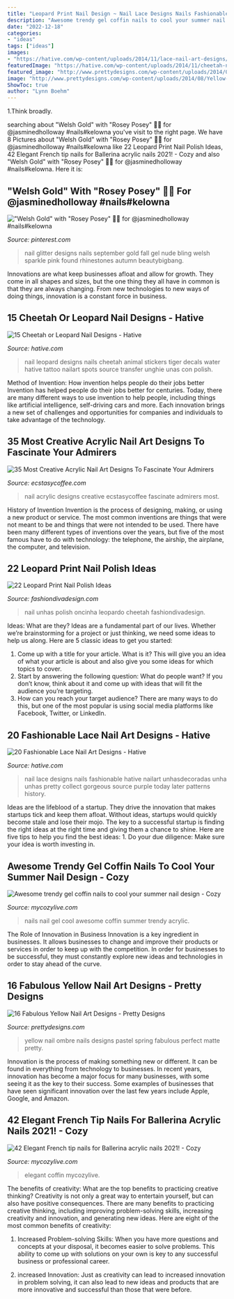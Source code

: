 ```yaml
---
title: "Leopard Print Nail Design ~ Nail Lace Designs Nails Fashionable Hative Nailart Unhasdecoradas Unha Unhas Pretty Collect Gorgeous Source Purple Today Later Patterns History"
description: "Awesome trendy gel coffin nails to cool your summer nail design"
date: "2022-12-18"
categories:
- "ideas"
tags: ["ideas"]
images:
- "https://hative.com/wp-content/uploads/2014/11/lace-nail-art-designs/4-fashionable-lace-nail-art-designs.jpg"
featuredImage: "https://hative.com/wp-content/uploads/2014/11/cheetah-nail-designs/11-cheetah-leopard-nail-designs.jpg"
featured_image: "http://www.prettydesigns.com/wp-content/uploads/2014/08/Yellow-Ombre-Nail-Design.jpg"
image: "http://www.prettydesigns.com/wp-content/uploads/2014/08/Yellow-Ombre-Nail-Design.jpg"
ShowToc: true
author: "Lynn Boehm"
---
```



1.Think broadly.

	

		
searching about &quot;Welsh Gold&quot; with &quot;Rosey Posey&quot; 🌸💛 for @jasminedholloway #nails#kelowna you've visit to the right page. We have 8 Pictures about &quot;Welsh Gold&quot; with &quot;Rosey Posey&quot; 🌸💛 for @jasminedholloway #nails#kelowna like 22 Leopard Print Nail Polish Ideas, 42 Elegant French tip nails for Ballerina acrylic nails 2021! - Cozy and also &quot;Welsh Gold&quot; with &quot;Rosey Posey&quot; 🌸💛 for @jasminedholloway #nails#kelowna. Here it is:
		
    
## &quot;Welsh Gold&quot; With &quot;Rosey Posey&quot; 🌸💛 For @jasminedholloway #nails#kelowna

<img loading=lazy src="https://i.pinimg.com/736x/53/4e/43/534e430cccee439f07f02282b244b04e--welsh-gold-swarovski.jpg" onerror="this.onerror=null;this.src='https://tse2.mm.bing.net/th?id=OIP.8bQQ8PHeYv--_3H70pcnPgHaHa&amp;pid=15.1';" alt="&quot;Welsh Gold&quot; with &quot;Rosey Posey&quot; 🌸💛 for @jasminedholloway #nails#kelowna">

_Source: pinterest.com_

>nail glitter designs nails september gold fall gel nude bling welsh sparkle pink found rhinestones autumn beautybigbang. 

	

Innovations are what keep businesses afloat and allow for growth. They come in all shapes and sizes, but the one thing they all have in common is that they are always changing. From new technologies to new ways of doing things, innovation is a constant force in business.

    
## 15 Cheetah Or Leopard Nail Designs - Hative

<img loading=lazy src="https://hative.com/wp-content/uploads/2014/11/cheetah-nail-designs/11-cheetah-leopard-nail-designs.jpg" onerror="this.onerror=null;this.src='https://tse3.mm.bing.net/th?id=OIP.7m7s_O2WgBz_TTqT2DReVgHaLD&amp;pid=15.1';" alt="15 Cheetah or Leopard Nail Designs - Hative">

_Source: hative.com_

>nail leopard designs nails cheetah animal stickers tiger decals water hative tattoo nailart spots source transfer unghie unas con polish. 

	

Method of Invention: How invention helps people do their jobs better
Invention has helped people do their jobs better for centuries. Today, there are many different ways to use invention to help people, including things like artificial intelligence, self-driving cars and more. Each innovation brings a new set of challenges and opportunities for companies and individuals to take advantage of the technology.

    
## 35 Most Creative Acrylic Nail Art Designs To Fascinate Your Admirers

<img loading=lazy src="https://i0.wp.com/www.ecstasycoffee.com/wp-content/uploads/2016/09/Acrylic-Nail-Design-@EcstasyCoffee-17.jpg" onerror="this.onerror=null;this.src='https://tse1.mm.bing.net/th?id=OIP.84mI17YORq6Knd0sHT3beAHaHa&amp;pid=15.1';" alt="35 Most Creative Acrylic Nail Art Designs To Fascinate Your Admirers">

_Source: ecstasycoffee.com_

>nail acrylic designs creative ecstasycoffee fascinate admirers most. 

	

History of Invention
Invention is the process of designing, making, or using a new product or service. The most common inventions are things that were not meant to be and things that were not intended to be used. There have been many different types of inventions over the years, but five of the most famous have to do with technology: the telephone, the airship, the airplane, the computer, and television.

    
## 22 Leopard Print Nail Polish Ideas

<img loading=lazy src="https://www.fashiondivadesign.com/wp-content/uploads/2013/03/Leopard-Print-Nail-Polish-22.jpg" onerror="this.onerror=null;this.src='https://tse3.mm.bing.net/th?id=OIP.GH-o7LE3JFUqqQq_NZGK8wHaFj&amp;pid=15.1';" alt="22 Leopard Print Nail Polish Ideas">

_Source: fashiondivadesign.com_

>nail unhas polish oncinha leopardo cheetah fashiondivadesign. 

	

Ideas: What are they?
Ideas are a fundamental part of our lives. Whether we’re brainstorming for a project or just thinking, we need some ideas to help us along. Here are 5 classic ideas to get you started:
1. Come up with a title for your article. What is it? This will give you an idea of what your article is about and also give you some ideas for which topics to cover.
2. Start by answering the following question: What do people want? If you don’t know, think about it and come up with ideas that will fit the audience you’re targeting. 
3. How can you reach your target audience? There are many ways to do this, but one of the most popular is using social media platforms like Facebook, Twitter, or LinkedIn.

    
## 20 Fashionable Lace Nail Art Designs - Hative

<img loading=lazy src="https://hative.com/wp-content/uploads/2014/11/lace-nail-art-designs/4-fashionable-lace-nail-art-designs.jpg" onerror="this.onerror=null;this.src='https://tse3.mm.bing.net/th?id=OIP.3o8xGyvX-11l0Ws8MDzjkQHaLI&amp;pid=15.1';" alt="20 Fashionable Lace Nail Art Designs - Hative">

_Source: hative.com_

>nail lace designs nails fashionable hative nailart unhasdecoradas unha unhas pretty collect gorgeous source purple today later patterns history. 

	

Ideas are the lifeblood of a startup. They drive the innovation that makes startups tick and keep them afloat. Without ideas, startups would quickly become stale and lose their mojo. The key to a successful startup is finding the right ideas at the right time and giving them a chance to shine. Here are five tips to help you find the best ideas: 1. Do your due diligence: Make sure your idea is worth investing in.

    
## Awesome Trendy Gel Coffin Nails To Cool Your Summer Nail Design - Cozy

<img loading=lazy src="https://mycozylive.com/wp-content/uploads/2020/08/27.jpg" onerror="this.onerror=null;this.src='https://tse1.mm.bing.net/th?id=OIP.TrUCFjiEamLXUeharEuGjQHaJ3&amp;pid=15.1';" alt="Awesome trendy gel coffin nails to cool your summer nail design - Cozy">

_Source: mycozylive.com_

>nails nail gel cool awesome coffin summer trendy acrylic. 

	

The Role of Innovation in Business
Innovation is a key ingredient in businesses. It allows businesses to change and improve their products or services in order to keep up with the competition. In order for businesses to be successful, they must constantly explore new ideas and technologies in order to stay ahead of the curve.

    
## 16 Fabulous Yellow Nail Art Designs - Pretty Designs

<img loading=lazy src="http://www.prettydesigns.com/wp-content/uploads/2014/08/Yellow-Ombre-Nail-Design.jpg" onerror="this.onerror=null;this.src='https://tse1.mm.bing.net/th?id=OIP.uFk2a-usu8DAf39eSB4gtgAAAA&amp;pid=15.1';" alt="16 Fabulous Yellow Nail Art Designs - Pretty Designs">

_Source: prettydesigns.com_

>yellow nail ombre nails designs pastel spring fabulous perfect matte pretty. 

	

Innovation is the process of making something new or different. It can be found in everything from technology to businesses. In recent years, innovation has become a major focus for many businesses, with some seeing it as the key to their success. Some examples of businesses that have seen significant innovation over the last few years include Apple, Google, and Amazon.

    
## 42 Elegant French Tip Nails For Ballerina Acrylic Nails 2021! - Cozy

<img loading=lazy src="https://mycozylive.com/wp-content/uploads/2021/03/27.png" onerror="this.onerror=null;this.src='https://tse3.mm.bing.net/th?id=OIP.tiamobjbxdG4ASdUKaffYgHaJm&amp;pid=15.1';" alt="42 Elegant French tip nails for Ballerina acrylic nails 2021! - Cozy">

_Source: mycozylive.com_

>elegant coffin mycozylive. 

	

The benefits of creativity: What are the top benefits to practicing creative thinking?
Creativity is not only a great way to entertain yourself, but can also have positive consequences. There are many benefits to practicing creative thinking, including improving problem-solving skills, increasing creativity and innovation, and generating new ideas. Here are eight of the most common benefits of creativity:
1. Increased Problem-solving Skills: When you have more questions and concepts at your disposal, it becomes easier to solve problems. This ability to come up with solutions on your own is key to any successful business or professional career.

2. increased Innovation: Just as creativity can lead to increased innovation in problem solving, it can also lead to new ideas and products that are more innovative and successful than those that were before.

